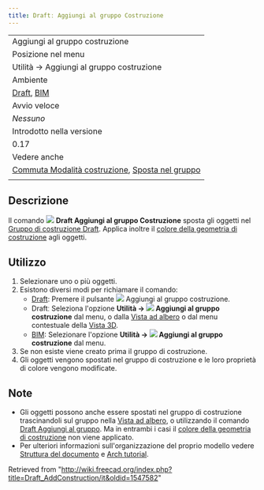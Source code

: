 ```yaml
---
title: Draftː Aggiungi al gruppo Costruzione
---
```

|  |
| --- |
| Aggiungi al gruppo costruzione |
| Posizione nel menu |
| Utilità → Aggiungi al gruppo costruzione |
| Ambiente |
| [Draft](/Draft_Workbench/it "Draft Workbench/it"), [BIM](/BIM_Workbench/it "BIM Workbench/it") |
| Avvio veloce |
| *Nessuno* |
| Introdotto nella versione |
| 0.17 |
| Vedere anche |
| [Commuta Modalità costruzione](/Draft_ToggleConstructionMode/it "Draft ToggleConstructionMode/it"), [Sposta nel gruppo](/Draft_AddToGroup/it "Draft AddToGroup/it") |
|  |

## Descrizione

Il comando ![](/images/Draft_AddConstruction.svg) **Draft Aggiungi al gruppo Costruzione** sposta gli oggetti nel [Gruppo di costruzione Draft](/Draft_ToggleConstructionMode/it "Draft ToggleConstructionMode/it"). Applica inoltre il [colore della geometria di costruzione](/Draft_ToggleConstructionMode/it#Preferenze "Draft ToggleConstructionMode/it") agli oggetti.

## Utilizzo

1. Selezionare uno o più oggetti.
2. Esistono diversi modi per richiamare il comando:
   * [Draft](/Draft_Workbench/it "Draft Workbench/it"): Premere il pulsante ![](/images/Draft_AddConstruction.svg) Aggiungi al gruppo costruzione.
   * Draftː Seleziona l'opzione **Utilità → ![](/images/Draft_AddConstruction.svg) Aggiungi al gruppo costruzione** dal menu, o dalla [Vista ad albero](/Tree_view/it "Tree view/it") o dal menu contestuale della [Vista 3D](/3D_view/it "3D view/it").
   * [BIM](/BIM_Workbench/it "BIM Workbench/it"): Selezionare l'opzione **Utilità → ![](/images/Draft_AddConstruction.svg) Aggiungi al gruppo costruzione** dal menu.
3. Se non esiste viene creato prima il gruppo di costruzione.
4. Gli oggetti vengono spostati nel gruppo di costruzione e le loro proprietà di colore vengono modificate.

## Note

* Gli oggetti possono anche essere spostati nel gruppo di costruzione trascinandoli sul gruppo nella [Vista ad albero](/Tree_view/it "Tree view/it"), o utilizzando il comando [Draft Aggiungi al gruppo](/Draft_AddToGroup/it "Draft AddToGroup/it"). Ma in entrambi i casi il [colore della geometria di costruzione](/Draft_ToggleConstructionMode/it#Preferenze "Draft ToggleConstructionMode/it") non viene applicato.
* Per ulteriori informazioni sull'organizzazione del proprio modello vedere [Struttura del documento](/Document_structure/it "Document structure/it") e [Arch tutorial](/Arch_tutorial/it#Organizza̠il̠modello "Arch tutorial/it").

Retrieved from "<http://wiki.freecad.org/index.php?title=Draft_AddConstruction/it&oldid=1547582>"